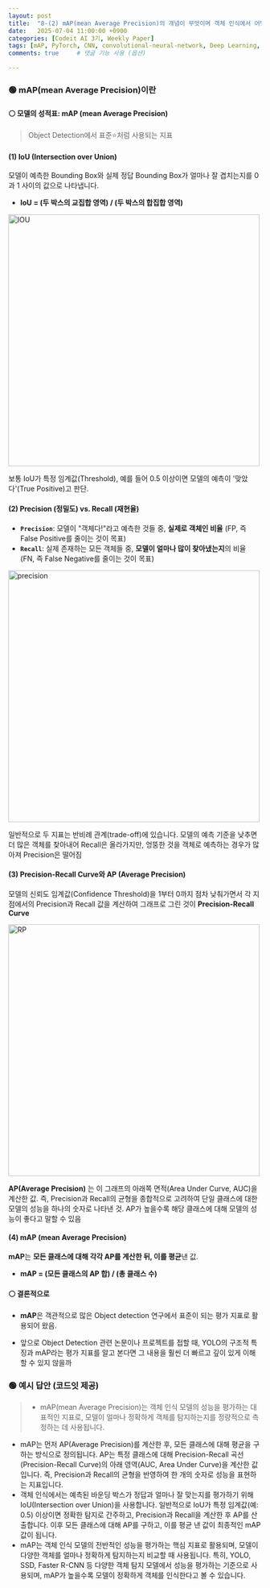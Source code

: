 ```yaml
---
layout: post
title:  "8-(2) mAP(mean Average Precision)의 개념이 무엇이며 객체 인식에서 어떻게 활용되는지 설명해주세요."
date:   2025-07-04 11:00:00 +0900
categories: [Codeit AI 3기, Weekly Paper]
tags: [mAP, PyTorch, CNN, convolutional-neural-network, Deep Learning, AI, Computer Vision]
comments: true     # 댓글 기능 사용 (옵션)

---
```



### 🟢 mAP(mean Average Precision)이란

#### ⚪ 모델의 성적표: mAP (mean Average Precision)

> Object Detection에서 표준⭐처럼 사용되는 지표

#### (1) IoU (Intersection over Union)

모델이 예측한 Bounding Box와 실제 정답 Bounding Box가 얼마나 잘 겹치는지를 0과 1 사이의 값으로 나타냅니다.

-   **IoU = (두 박스의 교집합 영역) / (두 박스의 합집합 영역)**

<img src="https://velog.velcdn.com/images/kwjinwoo/post/5ad12af2-e4bb-4971-aa81-ca5d24559414/image.png" width="500"  alt="IOU" >


보통 IoU가 특정 임계값(Threshold), 예를 들어 0.5 이상이면 모델의 예측이 '맞았다'(True Positive)고 판단.

#### (2) Precision (정밀도) vs. Recall (재현율)

-   **`Precision`**: 모델이 "객체다!"라고 예측한 것들 중, **실제로 객체인 비율** (FP, 즉 False Positive를 줄이는 것이 목표)
-   **`Recall`**: 실제 존재하는 모든 객체들 중, **모델이 얼마나 많이 찾아냈는지**의 비율 (FN, 즉 False Negative를 줄이는 것이 목표)

<img src="https://miro.medium.com/v2/resize:fit:970/1*XbE6Fx9P9Q0w5QG-52BaRQ.png" width="500"  alt="precision" />



일반적으로 두 지표는 반비례 관계(trade-off)에 있습니다. 모델의 예측 기준을 낮추면 더 많은 객체를 찾아내어 Recall은 올라가지만, 엉뚱한 것을 객체로 예측하는 경우가 많아져 Precision은 떨어짐

#### (3) Precision-Recall Curve와 AP (Average Precision)

모델의 신뢰도 임계값(Confidence Threshold)을 1부터 0까지 점차 낮춰가면서 각 지점에서의 Precision과 Recall 값을 계산하여 그래프로 그린 것이 **Precision-Recall Curve**

<img src="https://wiki.cloudfactory.com/media/pages/docs/mp-wiki/metrics/precision-recall-curve-and-auc-pr/2f7368bffa-1684131968/best-precision-recall-curves.webp" width="500"  alt="RP">

**AP(Average Precision)** 는 이 그래프의 아래쪽 면적(Area Under Curve, AUC)을 계산한 값. 즉, Precision과 Recall의 균형을 종합적으로 고려하여 단일 클래스에 대한 모델의 성능을 하나의 숫자로 나타낸 것. AP가 높을수록 해당 클래스에 대해 모델의 성능이 좋다고 말할 수 있음

#### (4) mAP (mean Average Precision)

**mAP**는 **모든 클래스에 대해 각각 AP를 계산한 뒤, 이를 평균**낸 값.

-   **mAP = (모든 클래스의 AP 합) / (총 클래스 수)**



#### ⚪ 결론적으로 

- **mAP**은 객관적으로 많은 Object detection 연구에서 표준이 되는 평가 지표로 활용되어 왔음.

- 앞으로 Object Detection 관련 논문이나 프로젝트를 접할 때, YOLO의 구조적 특징과 mAP라는 평가 지표를 알고 본다면 그 내용을 훨씬 더 빠르고 깊이 있게 이해할 수 있지 않을까



### 🟢 예시 답안 (코드잇 제공)
>  - mAP(mean Average Precision)는 객체 인식 모델의 성능을 평가하는 대표적인 지표로, 모델이 얼마나 정확하게 객체를 탐지하는지를 정량적으로 측정하는 데 사용됩니다.
- mAP는 먼저 AP(Average Precision)를 계산한 후, 모든 클래스에 대해 평균을 구하는 방식으로 정의됩니다. AP는 특정 클래스에 대해 Precision-Recall 곡선(Precision-Recall Curve)의 아래 영역(AUC, Area Under Curve)을 계산한 값입니다. 즉, Precision과 Recall의 균형을 반영하여 한 개의 숫자로 성능을 표현하는 지표입니다.
- 객체 인식에서는 예측된 바운딩 박스가 정답과 얼마나 잘 맞는지를 평가하기 위해 IoU(Intersection over Union)을 사용합니다. 일반적으로 IoU가 특정 임계값(예: 0.5) 이상이면 정확한 탐지로 간주하고, Precision과 Recall을 계산한 후 AP를 산출합니다. 이후 모든 클래스에 대해 AP를 구하고, 이를 평균 낸 값이 최종적인 mAP 값이 됩니다.
- mAP는 객체 인식 모델의 전반적인 성능을 평가하는 핵심 지표로 활용되며, 모델이 다양한 객체를 얼마나 정확하게 탐지하는지 비교할 때 사용됩니다. 특히, YOLO, SSD, Faster R-CNN 등 다양한 객체 탐지 모델에서 성능을 평가하는 기준으로 사용되며, mAP가 높을수록 모델이 정확하게 객체를 인식한다고 볼 수 있습니다.
